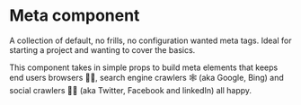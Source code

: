 # Meta component

A collection of default, no frills, no configuration wanted meta tags.
Ideal for starting a project and wanting to cover the basics.

This component takes in simple props to build meta elements that keeps end users browsers 🧑‍💻, search engine crawlers 🕸 (aka Google, Bing) and social crawlers 👯‍♂️ (aka Twitter, Facebook and linkedIn) all happy.

